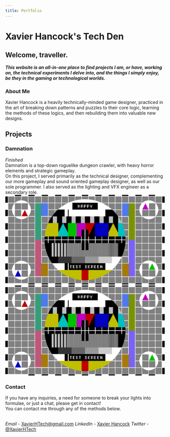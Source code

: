 ```yaml
---
title: Portfolio
---
```


# Xavier Hancock's Tech Den
## Welcome, traveller.

***This website is an all-in-one place to find projects I am, or have, working on, the technical experiments I delve into, and the things I simply enjoy, be they in the gaming or technological worlds.***

### About Me
Xavier Hancock is a heavily technically-minded game designer, practiced in the art of breaking down patterns and puzzles to their core logic, learning the methods of these logics, and then rebuilding them into valuable new designs. </br>

## Projects
### Damnation
_Finished_ </br>
Damnation is a top-down roguelike dungeon crawler, with heavy horror elements and strategic gameplay. </br>
On this project, I served primarily as the technical designer, complementing our more gameplay and sound oriented gameplay designer, as well as our sole programmer. I also served as the lighting and VFX engineer as a secondary role.
<img align="centre" src="https://github.com/Arbiter04032000/xhTech/blob/master/Testimage.png">
![alt text](https://github.com/Arbiter04032000/xhTech/blob/master/Testimage.png "This syntax is for descriptions")

### Contact
If you have any inquiries, a need for someone to break your lights into formulae, or just a chat, please get in contact!</br>
You can contact me through any of the methods below.</br></br>

*Email* - XavierHTech@gmail.com     *LinkedIn* - [Xavier Hancock](https://www.linkedin.com/in/xavier-hancock-a25282176/)     *Twitter* - [@XavierHTech](https://twitter.com/XavierHTech)
